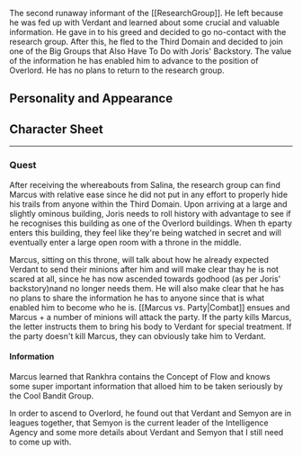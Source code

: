 The second runaway informant of the [[ResearchGroup]]. He left because he was fed up with Verdant and learned about some crucial and valuable information. He gave in to his greed and decided to go no-contact with the research group. After this, he fled to the Third Domain and decided to join one of the Big Groups that Also Have To Do with Joris' Backstory. The value of the information he has enabled him to advance to the position of Overlord. He has no  plans to return to the research group.

## Personality and Appearance
## Character Sheet
---
### Quest
After receiving the whereabouts from Salina, the research group can find Marcus with relative ease since he did not put in any effort to properly hide his trails from anyone within the Third Domain. Upon arriving at a large and slightly ominous building, Joris needs to roll history with advantage to see if he recognises this building as one of the Overlord buildings.
When th eparty enters this building, they feel like they're being watched in secret and will eventually enter a large open room with a throne in the middle.

Marcus, sitting on this throne, will talk about how he already expected Verdant to send their minions after him and will make clear thay he is not scared at all, since he has now ascended towards godhood (as per Joris' backstory)nand no longer needs them.
He will also make clear that he has no plans to share the information he has to anyone since that is what enabled him to become who he is.
[[Marcus vs. Party|Combat]] ensues and Marcus + a number of minions will attack the party.
If the party kills Marcus, the letter instructs them to bring his body to Verdant for special treatment. If the party doesn't kill Marcus, they can obviously take him to Verdant.

#### Information
Marcus learned that Rankhra contains the Concept of Flow and knows some super important information that alloed him to be taken seriously by the Cool Bandit Group.

In order to ascend to Overlord, he found out that Verdant and Semyon are in leagues together, that Semyon is the current leader of the Intelligence Agency and some more details about Verdant and Semyon that I still need to come up with.

